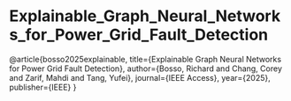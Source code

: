 # Explainable_Graph_Neural_Networks_for_Power_Grid_Fault_Detection
@article{bosso2025explainable,
  title={Explainable Graph Neural Networks for Power Grid Fault Detection},
  author={Bosso, Richard and Chang, Corey and Zarif, Mahdi and Tang, Yufei},
  journal={IEEE Access},
  year={2025},
  publisher={IEEE}
}
